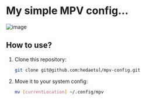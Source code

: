 # My simple MPV config...
 ![image](https://github.com/hedaetul/mpv-config/assets/145209362/341192fa-6a34-4ab8-8891-791e4d1345fc)

## How to use?

1. Clone this repository:

   ```bash
   git clone git@github.com:hedaetul/mpv-config.git

3. Move it to your system config:

   ```bash
   mv [currentLocation] ~/.config/mpv
   ```


